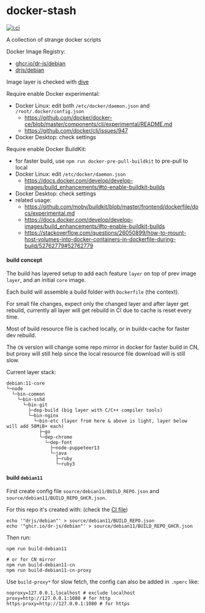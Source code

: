# docker-stash

[![i:ci]][l:ci]

A collection of strange docker scripts

[i:ci]: https://github.com/dr-js/docker-stash/workflows/ci-test/badge.svg
[l:ci]: https://github.com/dr-js/docker-stash/actions?query=workflow:ci-test

[//]: # (NON_PACKAGE_CONTENT)

Docker Image Registry:
- [ghcr.io/dr-js/debian](https://ghcr.io/dr-js/debian)
- [drjs/debian](https://hub.docker.com/r/drjs/debian)

Image layer is checked with [dive](https://github.com/wagoodman/dive)

Require enable Docker experimental:
- Docker Linux: edit both `/etc/docker/daemon.json` and `/root/.docker/config.json`
  - https://github.com/docker/docker-ce/blob/master/components/cli/experimental/README.md
  - https://github.com/docker/cli/issues/947
- Docker Desktop: check settings

Require enable Docker BuildKit:
- for faster build, use `npm run docker-pre-pull-buildkit` to pre-pull to local
- Docker Linux: edit `/etc/docker/daemon.json`
  - https://docs.docker.com/develop/develop-images/build_enhancements/#to-enable-buildkit-builds
- Docker Desktop: check settings
- related usage:
  - https://github.com/moby/buildkit/blob/master/frontend/dockerfile/docs/experimental.md
  - https://docs.docker.com/develop/develop-images/build_enhancements/#to-enable-buildkit-builds
  - https://stackoverflow.com/questions/26050899/how-to-mount-host-volumes-into-docker-containers-in-dockerfile-during-build/52762779#52762779


#### build concept

The build has layered setup to add each feature `layer` on top of prev image `layer`,
  and an initial `core` image.

Each build will assemble a build folder with `Dockerfile` (the context).

For small file changes, expect only the changed layer and after layer get rebuild,
  currently all layer will get rebuild in CI due to cache is reset every time.

Most of build resource file is cached locally,
  or in buildx-cache for faster dev rebuild.

The `CN` version will change some repo mirror in docker for faster build in CN,
  but proxy will still help since the local resource file download will is still slow.

Current layer stack:
```
debian:11-core
└─node
  └─bin-common
    └─bin-sshd
      └─bin-git
        ├─dep-build (big layer with C/C++ compiler tools)
        └─bin-nginx
          └─bin-etc (layer from here & above is light, layer below will add 50MiB+ each)
            ├─go
            └─dep-chrome
              └─dep-font
                ├─node-puppeteer13
                └─java
                  ├─ruby
                  └─ruby3
```


#### build `debian11`

First create config file `source/debian11/BUILD_REPO.json`
  and `source/debian11/BUILD_REPO_GHCR.json`.

For this repo it's created with: (check the [CI file](.github/workflows/ci-tag-build.yml))
```
echo '"drjs/debian"' > source/debian11/BUILD_REPO.json
echo '"ghcr.io/dr-js/debian"' > source/debian11/BUILD_REPO_GHCR.json
```

Then run:
```shell script
npm run build-debian11

# or for CN mirror
npm run build-debian11-cn
npm run build-debian11-cn-proxy
```

Use `build-proxy*` for slow fetch, the config can also be added in `.npmrc` like:
```
noproxy=127.0.0.1,localhost # exclude localhost
proxy=http://127.0.0.1:1080 # for http
https-proxy=http://127.0.0.1:1080 # for https
```
